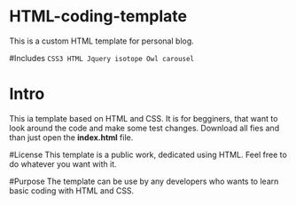 # HTML-coding-template
This is a custom HTML template for personal blog.

#Includes
`
CSS3
HTML
Jquery
isotope
Owl carousel
`

# Intro
This ia template based on HTML and CSS. It is for begginers, that want to look around the code and make some test changes.
Download all fies and than just open the **index.html** file.

#License
This template is a public work, dedicated using HTML. Feel free to do whatever you want with it.

#Purpose
The template can be use by any developers who wants to learn basic coding with HTML and CSS.
